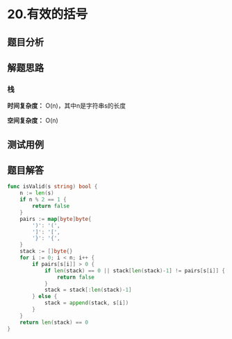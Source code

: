 # 20.有效的括号

## 题目分析

## 解题思路

### 栈

**时间复杂度：** O(n)，其中n是字符串s的长度

**空间复杂度：** O(n)

## 测试用例

## 题目解答

```go
func isValid(s string) bool {
    n := len(s)
    if n % 2 == 1 {
        return false
    }
    pairs := map[byte]byte{
        ')': '(',
        ']': '[',
        '}': '{',
    }
    stack := []byte{}
    for i := 0; i < n; i++ {
        if pairs[s[i]] > 0 {
            if len(stack) == 0 || stack[len(stack)-1] != pairs[s[i]] {
                return false
            }
            stack = stack[:len(stack)-1]
        } else {
            stack = append(stack, s[i])
        }
    }
    return len(stack) == 0
}
```